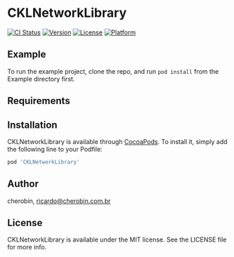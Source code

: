 # CKLNetworkLibrary

[![CI Status](https://img.shields.io/travis/cherobin/CKLNetworkLibrary.svg?style=flat)](https://travis-ci.org/cherobin/CKLNetworkLibrary)
[![Version](https://img.shields.io/cocoapods/v/CKLNetworkLibrary.svg?style=flat)](https://cocoapods.org/pods/CKLNetworkLibrary)
[![License](https://img.shields.io/cocoapods/l/CKLNetworkLibrary.svg?style=flat)](https://cocoapods.org/pods/CKLNetworkLibrary)
[![Platform](https://img.shields.io/cocoapods/p/CKLNetworkLibrary.svg?style=flat)](https://cocoapods.org/pods/CKLNetworkLibrary)

## Example

To run the example project, clone the repo, and run `pod install` from the Example directory first.

## Requirements

## Installation

CKLNetworkLibrary is available through [CocoaPods](https://cocoapods.org). To install
it, simply add the following line to your Podfile:

```ruby
pod 'CKLNetworkLibrary'
```

## Author

cherobin, ricardo@cherobin.com.br

## License

CKLNetworkLibrary is available under the MIT license. See the LICENSE file for more info.
